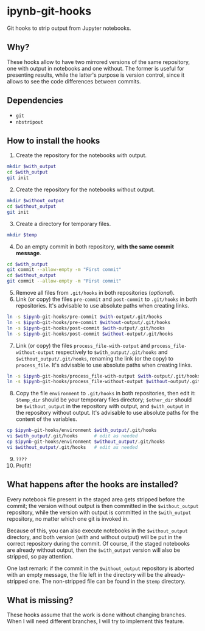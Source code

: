 # ipynb-git-hooks
Git hooks to strip output from Jupyter notebooks.

## Why?
These hooks allow to have two mirrored versions of the same repository, one with output in notebooks and one without. The former is useful for presenting results, while the latter's purpose is version control, since it allows to see the code differences between commits.

## Dependencies
* `git`
* `nbstripout`

## How to install the hooks
1. Create the repository for the notebooks with output.
```sh
mkdir $with_output
cd $with_output
git init
```
2. Create the repository for the notebooks without output.
```sh
mkdir $without_output
cd $without_output
git init
```
3. Create a directory for temporary files.
```sh
mkdir $temp
```
4. Do an empty commit in both repository, **with the same commit message**.
```sh
cd $with_output
git commit --allow-empty -m "First commit"
cd $without_output
git commit --allow-empty -m "First commit"
```
5. Remove all files from `.git/hooks` in both repositories (_optional_).
6. Link (or copy) the files `pre-commit` and `post-commit` to `.git/hooks` in both repositories. It's advisable to use absolute paths when creating links.
```sh
ln -s $ipynb-git-hooks/pre-commit $with-output/.git/hooks
ln -s $ipynb-git-hooks/pre-commit $without-output/.git/hooks
ln -s $ipynb-git-hooks/post-commit $with-output/.git/hooks
ln -s $ipynb-git-hooks/post-commit $without-output/.git/hooks
```
7. Link (or copy) the files `process_file-with-output` and `process_file-without-output` respectively to `$with_output/.git/hooks` and `$without_output/.git/hooks`, renaming the link (or the copy) to `process_file`. It's advisable to use absolute paths when creating links.
```sh
ln -s $ipynb-git-hooks/process_file-with-output $with-output/.git/hooks/process_file
ln -s $ipynb-git-hooks/process_file-without-output $without-output/.git/hooks/process_file
```
8. Copy the file `environment` to `.git/hooks` in both repositories, then edit it: `$temp_dir` should be your temporary files directory; `$other_dir` should be `$without_output` in the repository with output, and `$with_output` in the repository without output. It's advisable to use absolute paths for the content of the variables.
```sh
cp $ipynb-git-hooks/environment $with_output/.git/hooks
vi $with_output/.git/hooks      # edit as needed
cp $ipynb-git-hooks/environment $without_output/.git/hooks
vi $without_output/.git/hooks   # edit as needed
```
9. `????`
10. Profit!

## What happens after the hooks are installed?
Every notebook file present in the staged area gets stripped before the commit; the version without output is then committed in the `$without_output` repository, while the version with output is committed in the `$with_output` repository, no matter which one git is invoked in.

Because of this, you can also execute notebooks in the `$without_output` directory, and both version (with and without output) will be put in the correct repository during the commit. Of course, if the staged notebooks are already without output, then the `$with_output` version will also be stripped, so pay attention.

One last remark: if the commit in the `$without_output` repository is aborted with an empty message, the file left in the directory will be the already-stripped one. The non-stripped file can be found in the `$temp` directory.

## What is missing?
These hooks assume that the work is done without changing branches. When I will need different branches, I will try to implement this feature.
